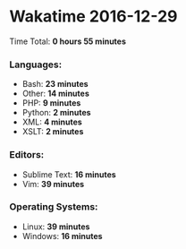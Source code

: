 # Wakatime 2016-12-29

Time Total: **0 hours 55 minutes**

### Languages:
- Bash: **23 minutes** 
- Other: **14 minutes** 
- PHP: **9 minutes** 
- Python: **2 minutes** 
- XML: **4 minutes** 
- XSLT: **2 minutes** 

### Editors:
- Sublime Text: **16 minutes** 
- Vim: **39 minutes** 

### Operating Systems:
- Linux: **39 minutes** 
- Windows: **16 minutes** 

